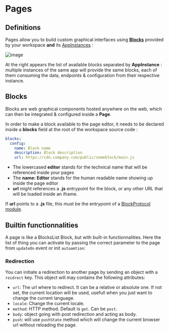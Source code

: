 # Pages

## Definitions 

Pages allow you to build custom graphical interfaces using [**Blocks**](#blocks) provided by your workspace **and** its [AppInstances](../apps#appinstances) :  

![image](/assets/images/workspaces/page.png)  

At the right appears the list of available blocks separated by **AppInstance** : multiple instances of the same app will provide the same blocks, each of them consuming the data, endpoints & configuration from their respective instance.  

## Blocks
Blocks are web graphical components hosted anywhere on the web, which can then be integrated & configured inside a **Page**.  

In order to make a block available to the page editor, it needs to be declared inside a **blocks** field at the root of the workspace source code :  

```yaml
blocks:
  config:
    name: Block name
    description: Block description 
    url: https://cdn.company.com/public/someblock/main.js
```

* The lowercased **editor** stands for the technical name that will be referenced inside your pages  
* The **name: Editor** stands for the human readable name showing up inside the page editor  
* **url** might references a **.js** entrypoint for the block, or any other URL that will be loaded inside an iframe.  

If **url** points to a **.js** file, this must be the entrypoint of a [BlockProtocol module](https://blockprotocol.org/).  

## Builtin functionnalities

A page is like a BlocksList Block, but with built-in functionnalities. Here the list of thing you can activate by passing the correct parameter to the page from `updateOn` event or init `autoamtion`:

### Redirection

You can initiate a redirection to another page by sending an object with a `reidrect` key. This object will may contains the following attributes:

- `url`: The url where to redirect. It can be a relative or absolute one. If not set, the current location will be used, usefull when you just want to change the current language.
- `locale`: Change the current locale.
- `method`: HTTP method. Default is `get`. Can be `post`.
- `body`: object going with post redirection and acting as body.
- `push`: will use `pushState` method which will change the current browser url without reloading the page.
